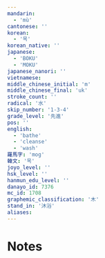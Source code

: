 ```yaml
---
mandarin:
  - 'mù'
cantonese: ''
korean:
  - '목'
korean_native: ''
japanese:
  - 'BOKU'
  - 'MOKU'
japanese_nanori: ''
vietnamese:
middle_chinese_initial: 'm'
middle_chinese_final: 'uk'
stroke_count: ''
radical: '水'
skip_number: '1-3-4'
grade_level: '先進'
pos: ''
english:
  - 'bathe'
  - 'cleanse'
  - 'wash'
羅馬字: 'mog'
韓文: '목'
joyo_level: ''
hsk_level: ''
hanmun_edu_level: ''
danayo_id: 7376
mc_id: 1708
graphemic_classification: '木'
stand_in: '沐浴'
aliases:
---
```


# Notes

